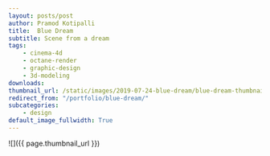 ```yaml
---
layout: posts/post
author: Pramod Kotipalli
title:  Blue Dream
subtitle: Scene from a dream
tags:
    - cinema-4d
    - octane-render
    - graphic-design
    - 3d-modeling
downloads:
thumbnail_url: /static/images/2019-07-24-blue-dream/blue-dream-thumbnail.png
redirect_from: "/portfolio/blue-dream/"
subcategories:
    - design
default_image_fullwidth: True
---
```


![]({{ page.thumbnail_url }})
